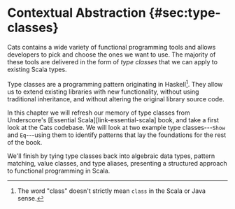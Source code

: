 # Contextual Abstraction {#sec:type-classes}

Cats contains a wide variety of functional programming tools
and allows developers to pick and choose the ones we want to use.
The majority of these tools are delivered in the form of *type classes*
that we can apply to existing Scala types.

Type classes are a programming pattern originating in Haskell[^type-class-defn].
They allow us to extend existing libraries with new functionality,
without using traditional inheritance,
and without altering the original library source code.

<!--
Type classes work well with another programming pattern: *algebraic data types*.
These are closed systems of types that we use to represent data or concepts.
Because the systems are closed (and therefore cannot be extended by other users),
we can process them using pattern matching
and the compiler will check the exhaustiveness of our case clauses.

There are two other patterns we need to cover in this chapter.
*Value classes* provide a way to wrap up
generic data types like `Strings` and `Ints`
and give them specific meanings in a given context.
The extra type information is useful when type classes.
*Type aliases* are another pattern that
provide aliases for large, complex types.
-->

In this chapter we will refresh our memory of type classes
from Underscore's [Essential Scala][link-essential-scala] book,
and take a first look at the Cats codebase.
We will look at two example type classes---`Show` and `Eq`---using
them to identify patterns that lay the foundations for the rest of the book.

We'll finish by tying type classes back into algebraic data types,
pattern matching, value classes, and type aliases,
presenting a structured approach to functional programming in Scala.

[^type-class-defn]: The word "class" doesn't strictly mean `class` in the Scala or Java sense.
